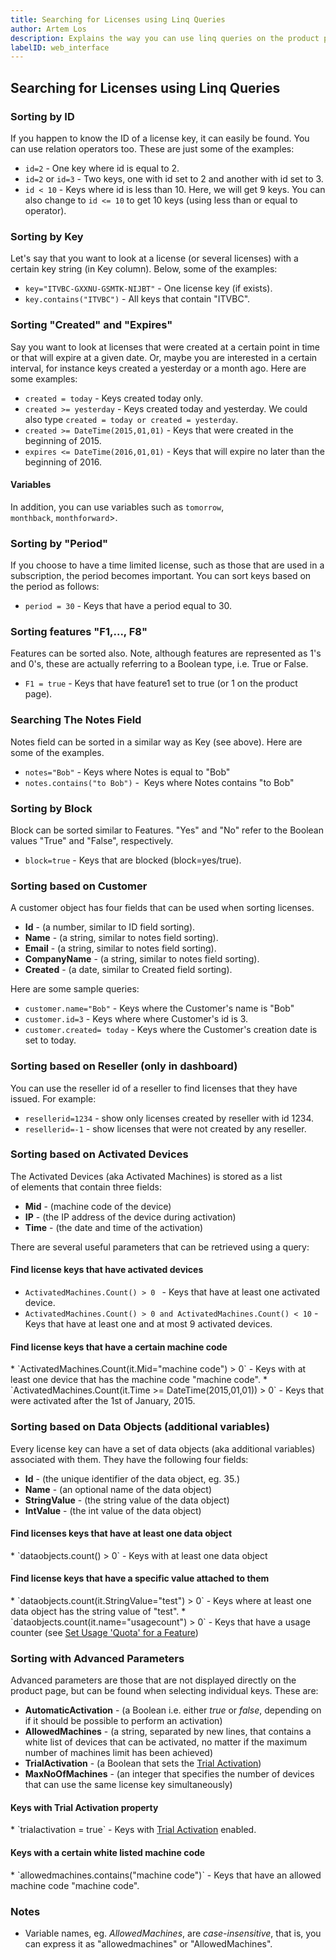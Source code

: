 ```yaml
---
title: Searching for Licenses using Linq Queries
author: Artem Los
description: Explains the way you can use linq queries on the product page to search for keys that satisfy certain properties.
labelID: web_interface
---
```


## Searching for Licenses using Linq Queries

### Sorting by ID

If you happen to know the ID of a license key, it can easily be found. You can use relation operators too. These are just some of the examples:

* `id=2` - One key where id is equal to 2.</li>
* `id=2` or `id=3` - Two keys, one with id set to 2 and another with id set to 3.
* `id < 10` - Keys where id is less than 10. Here, we will get 9 keys. You can also change to `id <= 10` to get 10 keys (using less than or equal to operator).


### Sorting by Key
Let's say that you want to look at a license (or several licenses) with a certain key string (in Key column). Below, some of the examples:
* `key="ITVBC-GXXNU-GSMTK-NIJBT"` - One license key (if exists).
* `key.contains("ITVBC")` - All keys that contain "ITVBC".


### Sorting "Created" and "Expires"

Say you want to look at licenses that were created at a certain point in time or that will expire at a given date. Or, maybe you are interested in a certain interval, for instance keys created a yesterday or a month ago. Here are some examples:

* `created = today` - Keys created today only.
* `created >= yesterday` - Keys created today and yesterday. We could also type `created = today or created = yesterday`.
* `created >= DateTime(2015,01,01)` - Keys that were created in the beginning of 2015.
* `expires <= DateTime(2016,01,01)` - Keys that will expire no later than the beginning of 2016.

#### Variables

In addition, you can use variables such as `tomorrow`, `monthback`, `monthforward`>.

### Sorting by "Period"
If you choose to have a time limited license, such as those that are used in a subscription, the period becomes important. You can sort keys based on the period as follows:
* `period = 30` - Keys that have a period equal to 30.

### Sorting features "F1,..., F8"
Features can be sorted also. Note, although features are represented as 1's and 0's, these are actually referring to a Boolean type, i.e. True or False.

* `F1 = true` - Keys that have feature1 set to true (or 1 on the product page).

### Searching The Notes Field
Notes field can be sorted in a similar way as Key (see above). Here are some of the examples.
* `notes="Bob"` - Keys where Notes is equal to "Bob"
* `notes.contains("to Bob")` -  Keys where Notes contains "to Bob"


### Sorting by Block
Block can be sorted similar to Features. "Yes" and "No" refer to the Boolean values "True" and "False", respectively.

* `block=true` - Keys that are blocked (block=yes/true).

### Sorting based on Customer
A customer object has four fields that can be used when sorting licenses.

* **Id** - (a number, similar to ID field sorting).
* **Name** - (a string, similar to notes field sorting).
* **Email** - (a string, similar to notes field sorting).
* **CompanyName** - (a string, similar to notes field sorting).
* **Created** - (a date, similar to Created field sorting).

Here are some sample queries:
* `customer.name="Bob"` - Keys where the Customer's name is "Bob"
* `customer.id=3` - Keys where where Customer's id is 3.
* `customer.created= today` - Keys where the Customer's creation date is set to today.

### Sorting based on Reseller (only in dashboard)

You can use the reseller id of a reseller to find licenses that they have issued. For example:

* `resellerid=1234` - show only licenses created by reseller with id 1234.
* `resellerid=-1` - show licenses that were not created by any reseller.


### Sorting based on Activated Devices
The Activated Devices (aka Activated Machines) is stored as a list of elements that contain three fields:
<ul>
	<li><strong>Mid</strong> - (machine code of the device)</li>
	<li><strong>IP</strong> - (the IP address of the device during activation)</li>
	<li><strong>Time</strong> - (the date and time of the activation)</li>
</ul>
There are several useful parameters that can be retrieved using a query:
<h4>Find license keys that have activated devices</h4>

* `ActivatedMachines.Count() > 0 ` - Keys that have at least one activated device.
* `ActivatedMachines.Count() > 0 and ActivatedMachines.Count() < 10` - Keys that have at least one and at most 9 activated devices.

<h4>Find license keys that have a certain machine code</h4>
* `ActivatedMachines.Count(it.Mid="machine code") > 0` - Keys with at least one device that has the machine code "machine code".
* `ActivatedMachines.Count(it.Time >= DateTime(2015,01,01)) > 0` - Keys that were activated after the 1st of January, 2015.

<h3>Sorting based on Data Objects (additional variables)</h3>
Every license key can have a set of data objects (aka additional variables) associated with them. They have the following four fields:
<ul>
	<li><strong>Id</strong> - (the unique identifier of the data object, eg. 35.)</li>
	<li><strong>Name</strong> - (an optional name of the data object)</li>
	<li><strong>StringValue</strong> - (the string value of the data object)</li>
	<li><strong>IntValue</strong> - (the int value of the data object)</li>
</ul>
<h4>Find licenses keys that have at least one data object</h4>
* `dataobjects.count() > 0` - Keys with at least one data object

<h4>Find license keys that have a specific value attached to them</h4>
* `dataobjects.count(it.StringValue="test") > 0` - Keys where at least one data object has the string value of "test".
* `dataobjects.count(it.name="usagecount") > 0` - Keys that have a usage counter (see <a href="/web-api/dotnet/v401#custom-variables-aka-data-objects">Set Usage 'Quota' for a Feature</a>)

<h3>Sorting with Advanced Parameters</h3>
Advanced parameters are those that are not displayed directly on the product page, but can be found when selecting individual keys. These are:
<ul>
	<li><strong>AutomaticActivation</strong> - (a Boolean i.e. either <em>true</em> or <em>false</em>, depending on if it should be possible to perform an activation)</li>
	<li><strong>AllowedMachines</strong> - (a string, separated by new lines, that contains a white list of devices that can be activated, no matter if the maximum number of machines limit has been achieved)</li>
	<li><strong>TrialActivation</strong> - (a Boolean that sets the <a href="https://support.serialkeymanager.com/kb/trial-activation">Trial Activation</a>)</li>
	<li><strong>MaxNoOfMachines</strong> - (an integer that specifies the number of devices that can use the same license key simultaneously)</li>
</ul>
<h4>Keys with Trial Activation property</h4>
* `trialactivation = true` - Keys with <a href="https://support.serialkeymanager.com/kb/trial-activation">Trial Activation</a> enabled.

<h4>Keys with a certain white listed machine code</h4>
*  `allowedmachines.contains("machine code")` - Keys that have an allowed machine code "machine code".

<h3>Notes</h3>
<ul>
	<li>Variable names, eg. <em>AllowedMachines</em>, are <em>case-insensitive</em>, that is, you can express it as "allowedmachines" or "AllowedMachines".</li>
</ul>